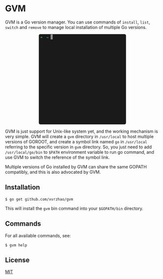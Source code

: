 # GVM

GVM is a Go version manager. You can use commands of `install`, `list`, `switch` and `remove` to 
manage local installation of multiple Go versions.

<img src="usage.gif" alt="usage" style="height:295px;width:285px;display:block;margin:0 auto;border-radius:5px;">

GVM is just support for Unix-like system yet, and the working mechanism is very simple. 
GVM will create a `gvm` directory in `/usr/local` to host multiple versions of GOROOT, 
and create a symbol link named `go` in `/usr/local` referring to the specific version in `gvm` directory. 
So, you just need to add `/usr/local/go/bin` to `$PATH` environment variable to run go command, 
and use GVM to switch the reference of the symbol link.

Multiple versions of Go installed by GVM can share the same GOPATH compatibly, and this is also advocated by GVM.

## Installation

```
$ go get github.com/xvrzhao/gvm
```

This will install the `gvm` bin command into your `$GOPATH/bin` directory.

## Commands

For all available commands, see:

```
$ gvm help
```

## License

[MIT](./LICENSE)
